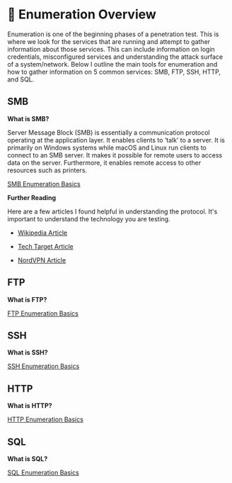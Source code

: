 # 👀 Enumeration Overview
  Enumeration is one of the beginning phases of a penetration test. This is where we look for the services that are running and attempt to gather information about those services.
  This can include information on login credentials, misconfigured services and understanding the attack surface of a system/network. Below I outline the main tools for enumeration and how to gather information on 5 common services: SMB, FTP, SSH, HTTP, and SQL.
  

## SMB
**What is SMB?**
<p>Server Message Block (SMB) is essentially a communication protocol operating at the application layer. It enables clients to ‘talk’ to a server. It is primarily on Windows systems while macOS and Linux run clients to connect to an SMB server. It makes it possible for remote users to access data on the server. Furthermore, it enables remote access to other resources such as printers.</p>

[SMB Enumeration Basics](https://github.com/jmeliendrez/ejptv2/blob/main/Enumeration/SMB%20Enumeration%20Basics.md)

**Further Reading**
<p>Here are a few articles I found helpful in understanding the protocol. It's important to understand the technology you are testing.</p>

- [Wikipedia Article](https://en.wikipedia.org/wiki/Server_Message_Block)

- [Tech Target Article](https://www.techtarget.com/searchnetworking/definition/Server-Message-Block-Protocol)

- [NordVPN Article](https://nordvpn.com/blog/what-is-smb/)

## FTP
**What is FTP?**
<p></p>

[FTP Enumeration Basics](https://github.com/jmeliendrez/ejptv2/blob/main/Enumeration/FTP%20Enumeration%20Basics.md)

## SSH
**What is SSH?**
<p></p>

[SSH Enumeration Basics](https://github.com/jmeliendrez/ejptv2/blob/main/Enumeration/SSH%20Enumeration%20Basics.md)

## HTTP
**What is HTTP?**
<p></p>

[HTTP Enumeration Basics](https://github.com/jmeliendrez/ejptv2/blob/main/Enumeration/HTTP%20Enumeration%20Basics.md)

## SQL
**What is SQL?**
<p></p>

[SQL Enumeration Basics](https://github.com/jmeliendrez/ejptv2/blob/main/Enumeration/SQL%20Enumeration%20Basics.md)
